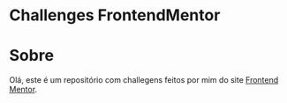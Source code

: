 # Challenges FrontendMentor

# Sobre
Olá, este é um repositório com challegens feitos por mim do site <a href="https://www.frontendmentor.io/challenge">Frontend Mentor</a>.

